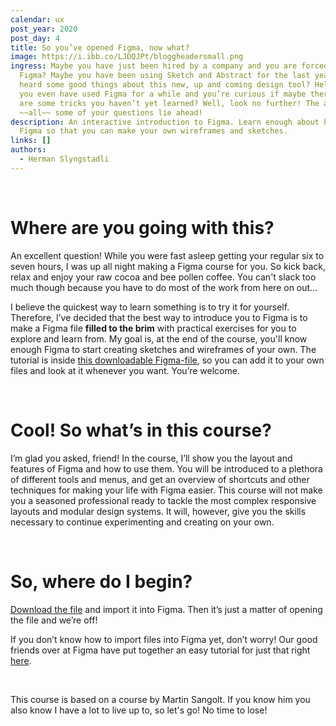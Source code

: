 ```yaml
---
calendar: ux
post_year: 2020
post_day: 4
title: So you’ve opened Figma, now what?
image: https://i.ibb.co/LJDQJPt/bloggheadersmall.png
ingress: Maybe you have just been hired by a company and you are forced to use
  Figma? Maybe you have been using Sketch and Abstract for the last years and
  heard some good things about this new, up and coming design tool? Hell, maybe
  you even have used Figma for a while and you’re curious if maybe there still
  are some tricks you haven’t yet learned? Well, look no further! The answers to
  ~~all~~ some of your questions lie ahead!
description: An interactive introduction to Figma. Learn enough about how to use
  Figma so that you can make your own wireframes and sketches.
links: []
authors:
  - Herman Slyngstadli
---
```

<br/>

# Where are you going with this?

An excellent question! While you were fast asleep getting your regular six to seven hours, I was up all night making a Figma course for you. So kick back, relax and enjoy your raw cocoa and bee pollen coffee. You can't slack too much though because you have to do most of the work from here on out…

I believe the quickest way to learn something is to try it for yourself. Therefore, I’ve decided that the best way to introduce you to Figma is to make a Figma file **filled to the brim** with practical exercises for you to explore and learn from. My goal is, at the end of the course, you'll know enough Figma to start creating sketches and wireframes of your own. The tutorial is inside [this downloadable Figma-file](https://www.dropbox.com/s/kwjs6u4wis28dqc/Figma%20101.fig?dl=0), so you can add it to your own files and look at it whenever you want. You’re welcome.

<br/>

# Cool! So what’s in this course?

I’m glad you asked, friend! In the course, I’ll show you the layout and features of Figma and how to use them. You will be introduced to a plethora of different tools and menus, and get an overview of shortcuts and other techniques for making your life with Figma easier. This course will not make you a seasoned professional ready to tackle the most complex responsive layouts and modular design systems. It will, however, give you the skills necessary to continue experimenting and creating on your own.

<br/>

# So, where do I begin?

[Download the file](https://www.dropbox.com/s/kwjs6u4wis28dqc/Figma%20101.fig?dl=0) and import it into Figma. Then it’s just a matter of opening the file and we’re off!

If you don’t know how to import files into Figma yet, don’t worry! Our good friends over at Figma have put together an easy tutorial for just that right [here](https://help.figma.com/hc/en-us/articles/360041003114-Import-files-into-Figma).

<br/>

This course is based on a course by Martin Sangolt. If you know him you also know I have a lot to live up to, so let's go! No time to lose!